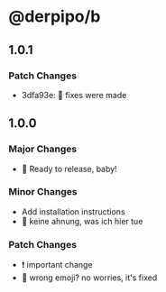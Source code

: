 # @derpipo/b

## 1.0.1

### Patch Changes

- 3dfa93e: 🔩 fixes were made

## 1.0.0

### Major Changes

- 🌱 Ready to release, baby!

### Minor Changes

- Add installation instructions
- 🤷 keine ahnung, was ich hier tue

### Patch Changes

- ❗️ important change
- 🥙 wrong emoji? no worries, it's fixed
